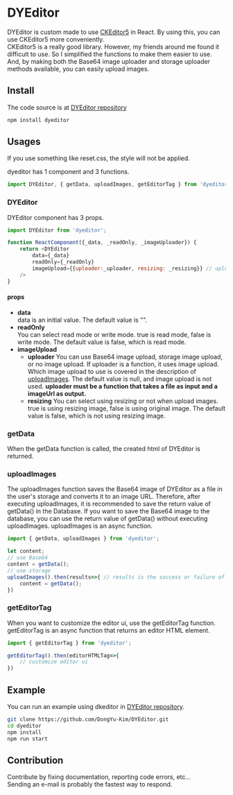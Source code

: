 # DYEditor
DYEditor is custom made to use [CKEditor5](https://www.npmjs.com/package/ckeditor5) in React.
By using this, you can use CKEditor5 more conveniently.   
CKEditor5 is a really good library. However, my friends around me found it difficult to use. So I simplified the functions to make them easier to use. And, by making both the Base64 image uploader and storage uploader methods available, you can easily upload images.



## Install
The code source is at [DYEditor repository](https://github.com/DongYu-Kim/DYEditor/blob/main/src/lib/dyeditor/index.js)
```bash
npm install dyeditor
```


## Usages
If you use something like reset.css, the style will not be applied.   
   
dyeditor has 1 component and 3 functions.
```javascript
import DYEditor, { getData, uploadImages, getEditorTag } from 'dyeditor';
```

### DYEditor
DYEditor component has 3 props.   
```javascript
import DYEditor from 'dyeditor';

function ReactComponent({_data, _readOnly, _imageUploader}) {
    return <DYEditor
        data={_data}
        readOnly={_readOnly}
        imageUpload={{uploader:_uploader, resizing: _resizing}} // uploader must be a function that takes a file as input and a imageUrl as output.
    />
}
```
#### props
- **data**   
    data is an initial value. The default value is "".   
- **readOnly**   
    You can select read mode or write mode. true is read mode, false is write mode. The default value is false, which is read mode.
- **imageUpload**    
    - **uploader**
        You can use Base64 image upload, storage image upload, or no image upload. If uploader is a function, it uses image upload. Which image upload to use is covered in the description of [uploadImages](#uploadImages). The default value is null, and image upload is not used.
        **uploader must be a function that takes a file as input and a imageUrl as output.**
    - **resizing**
        You can select using resizing or not when upload images. true is using resizing image, false is using original image. The default value is false, which is not using resizing image.

### getData
When the getData function is called, the created html of DYEditor is returned.

### uploadImages
The uploadImages function saves the Base64 image of DYEditor as a file in the user's storage and converts it to an image URL. Therefore, after executing uploadImages, it is recommended to save the return value of getData() in the Database.
If you want to save the Base64 image to the database, you can use the return value of getData() without executing uploadImages.
uploadImages is an async function.
```javascript
import { getData, uploadImages } from 'dyeditor';

let content;
// use Base64
content = getData();
// use storage
uploadImages().then(results=>{ // results is the success or failure of uploadimages
    content = getData();
})
```

### getEditorTag
When you want to customize the editor ui, use the getEditorTag function. getEditorTag is an async function that returns an editor HTML element.
```javascript
import { getEditorTag } from 'dyeditor';

getEditorTag().then(editorHTMLTag=>{
    // customize editor ui
})
```


## Example
You can run an example using dkeditor in [DYEditor repository](https://github.com/DongYu-Kim/DYEditor).
```bash
git clone https://github.com/DongYu-Kim/DYEditor.git
cd dyeditor
npm install
npm run start
```


## Contribution
Contribute by fixing documentation, reporting code errors, etc...   
Sending an e-mail is probably the fastest way to respond.